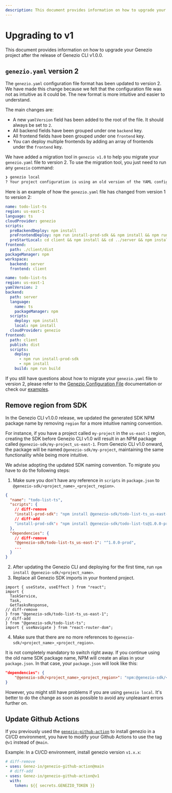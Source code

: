 ```yaml
---
description: This document provides information on how to upgrade your Genezio project after the release of Genezio CLI v1.0.0.
---
```


# Upgrading to v1

<head>
  <title>Upgrading to v1 | Genezio Documentation</title>
</head>
This document provides information on how to upgrade your Genezio project after the release of Genezio CLI v1.0.0.

## `genezio.yaml` version 2

The `genezio.yaml` configuration file format has been updated to version 2. We have made this change because we felt that the configuration file was not as intuitive as it could be. The new format is more intuitive and easier to understand.

The main changes are:

- A new `yamlVersion` field has been added to the root of the file. It should always be set to `2`.
- All backend fields have been grouped under one `backend` key.
- All frontend fields have been grouped under one `frontend` key.
- You can deploy multiple frontends by adding an array of frontends under the `frontend` key.

We have added a migration tool in `genezio v1.0` to help you migrate your `genezio.yaml` file to version 2. To use the migration tool, you just need to run any `genezio` command:

```sh title="Terminal"
❯ genezio local
? Your project configuration is using an old version of the YAML configuration file. Would you like to migrate it to the latest version? Yes
```

Here is an example of how the `genezio.yaml` file has changed from version 1 to version 2:

```yaml title="genezio.yaml v1"
name: todo-list-ts
region: us-east-1
language: ts
cloudProvider: genezio
scripts:
  preBackendDeploy: npm install
  preFrontendDeploy: npm run install-prod-sdk && npm install && npm run build
  preStartLocal: cd client && npm install && cd ../server && npm install
frontend:
  path: ./client/dist
packageManager: npm
workspace:
  backend: server
  frontend: client
```

```yaml title="genezio.yaml v2"
name: todo-list-ts
region: us-east-1
yamlVersion: 2
backend:
  path: server
  language:
    name: ts
    packageManager: npm
  scripts:
    deploy: npm install
    local: npm install
  cloudProvider: genezio
frontend:
  path: client
  publish: dist
  scripts:
    deploy:
      - npm run install-prod-sdk
      - npm install
    build: npm run build
```

If you still have questions about how to migrate your `genezio.yaml` file to version 2, please refer to the [Genezio Configuration File](../project-structure/genezio-configuration-file.md) documentation or check our [examples](../examples/README.md).

## Remove region from SDK

In the Genezio CLI v1.0.0 release, we updated the generated SDK NPM package name by removing `region` for a more intuitive naming convention.

For instance, if you have a project called `my-project` in the `us-east-1` region, creating the SDK before Genezio CLI v1.0 will result in an NPM package called `@genezio-sdk/my-project_us-east-1`. From Genezio CLI v1.0 onward, the package will be named `@genezio-sdk/my-project`, maintaining the same functionality while being more intuitive.

We advise adopting the updated SDK naming convention. To migrate you have to do the following steps:

1. Make sure you don't have any reference in `scripts` in `package.json` to `@genezio-sdk/<project_name>_<project_region>`.

```json title="package.json"
{
  "name": "todo-list-ts",
  "scripts": {
    // diff-remove
    "install-prod-sdk": "npm install @genezio-sdk/todo-list-ts_us-east-1@1.0.0-prod"
    // diff-add
    "install-prod-sdk": "npm install @genezio-sdk/todo-list-ts@1.0.0-prod"
  },
  "dependencies": {
    // diff-remove
    "@genezio-sdk/todo-list-ts_us-east-1": "^1.0.0-prod",
    ...
  }
}
```

2. After updating the Genezio CLI and deploying for the first time, run `npm install @genezio-sdk/<project_name>`.
3. Replace all Genezio SDK imports in your frontend project.

```tsx title="App.tsx"
import { useState, useEffect } from "react";
import {
  TaskService,
  Task,
  GetTasksResponse,
// diff-remove
} from "@genezio-sdk/todo-list-ts_us-east-1";
// diff-add
} from "@genezio-sdk/todo-list-ts";
import { useNavigate } from "react-router-dom";

```

4. Make sure that there are no more references to `@genezio-sdk/<project_name>_<project_region>`.

It is not completely mandatory to switch right away. If you continue using the old name SDK package name, NPM will create an alias in your `package.json`. In that case, your `package.json` will look like this:

```json title="package.json"
"dependencies": {
    "@genezio-sdk/<project_name>_<project_region>": "npm:@genezio-sdk/<project_name>",
}
```

However, you might still have problems if you are using `genezio local`. It's better to do the change as soon as possible to avoid any unpleasant errors further on.

## Update Github Actions

If you previously used the [`genezio-github-action`](/docs/integrations/github-action.md) to install genezio in a CI/CD environment,
you have to modify your Github Actions to use the tag `@v1` instead of `@main`.

Example: In a CI/CD environment, install genezio version `v1.x.x`:

```yaml title=".github/workflows/deploy.yml"
# diff-remove
- uses: Genez-io/genezio-github-action@main
  # diff-add
- uses: Genez-io/genezio-github-action@v1
  with:
    token: ${{ secrets.GENEZIO_TOKEN }}
```
